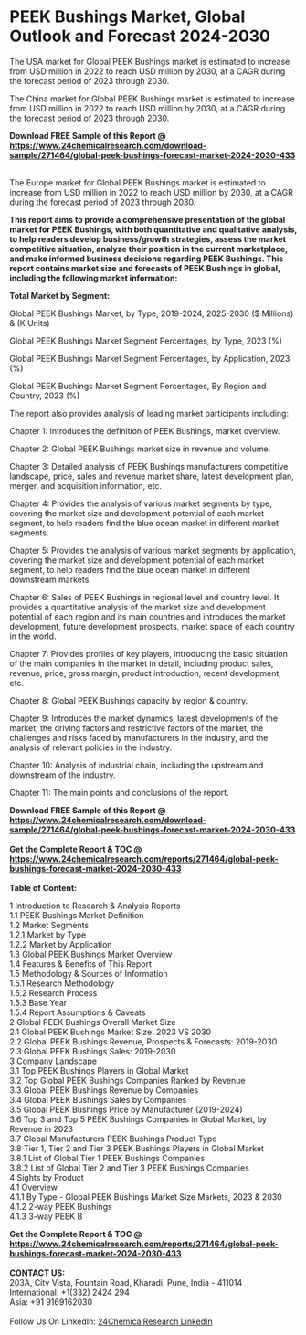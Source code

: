 <h1>PEEK Bushings Market, Global Outlook and Forecast 2024-2030</h1><p>The USA market for Global PEEK Bushings market is estimated to increase from USD million in 2022 to reach USD million by 2030, at a CAGR during the forecast period of 2023 through 2030.</p><p>
</p><p>The China market for Global PEEK Bushings market is estimated to increase from USD million in 2022 to reach USD million by 2030, at a CAGR during the forecast period of 2023 through 2030.</p><div><b>Download FREE Sample of this Report @ 
            <a href="https://www.24chemicalresearch.com/download-sample/271464/global-peek-bushings-forecast-market-2024-2030-433">
            https://www.24chemicalresearch.com/download-sample/271464/global-peek-bushings-forecast-market-2024-2030-433</a></b></div><br><p>
</p><p>The Europe market for Global PEEK Bushings market is estimated to increase from USD million in 2022 to reach USD million by 2030, at a CAGR during the forecast period of 2023 through 2030.</p><p>
<strong>This report aims to provide a comprehensive presentation of the global market for PEEK Bushings, with both quantitative and qualitative analysis, to help readers develop business/growth strategies, assess the market competitive situation, analyze their position in the current marketplace, and make informed business decisions regarding PEEK Bushings. This report contains market size and forecasts of PEEK Bushings in global, including the following market information:</strong></p><p>
</p><p>
<strong>Total Market by Segment:</strong></p><p>
Global PEEK Bushings Market, by Type, 2019-2024, 2025-2030 ($ Millions) &amp; (K Units)</p><p>
Global PEEK Bushings Market Segment Percentages, by Type, 2023 (%)</p><p>
</p><p>
Global PEEK Bushings Market Segment Percentages, by Application, 2023 (%)</p><p>
</p><p>
Global PEEK Bushings Market Segment Percentages, By Region and Country, 2023 (%)</p><p>
</p><p>
The report also provides analysis of leading market participants including:</p><p>
</p><p>
</p><p>
Chapter 1: Introduces the definition of PEEK Bushings, market overview.</p><p>
Chapter 2: Global PEEK Bushings market size in revenue and volume.</p><p>
Chapter 3: Detailed analysis of PEEK Bushings manufacturers competitive landscape, price, sales and revenue market share, latest development plan, merger, and acquisition information, etc.</p><p>
Chapter 4: Provides the analysis of various market segments by type, covering the market size and development potential of each market segment, to help readers find the blue ocean market in different market segments.</p><p>
Chapter 5: Provides the analysis of various market segments by application, covering the market size and development potential of each market segment, to help readers find the blue ocean market in different downstream markets.</p><p>
Chapter 6: Sales of PEEK Bushings in regional level and country level. It provides a quantitative analysis of the market size and development potential of each region and its main countries and introduces the market development, future development prospects, market space of each country in the world.</p><p>
Chapter 7: Provides profiles of key players, introducing the basic situation of the main companies in the market in detail, including product sales, revenue, price, gross margin, product introduction, recent development, etc.</p><p>
Chapter 8: Global PEEK Bushings capacity by region &amp; country.</p><p>
Chapter 9: Introduces the market dynamics, latest developments of the market, the driving factors and restrictive factors of the market, the challenges and risks faced by manufacturers in the industry, and the analysis of relevant policies in the industry.</p><p>
Chapter 10: Analysis of industrial chain, including the upstream and downstream of the industry.</p><p>
Chapter 11: The main points and conclusions of the report.</p><div><b>Download FREE Sample of this Report @ 
            <a href="https://www.24chemicalresearch.com/download-sample/271464/global-peek-bushings-forecast-market-2024-2030-433">
            https://www.24chemicalresearch.com/download-sample/271464/global-peek-bushings-forecast-market-2024-2030-433</a></b></div><br><div><b>Get the Complete Report & TOC @ 
            <a href="https://www.24chemicalresearch.com/reports/271464/global-peek-bushings-forecast-market-2024-2030-433">
            https://www.24chemicalresearch.com/reports/271464/global-peek-bushings-forecast-market-2024-2030-433</a></b></div><br>
            <b>Table of Content:</b><p>1 Introduction to Research & Analysis Reports<br />
    1.1 PEEK Bushings Market Definition<br />
    1.2 Market Segments<br />
        1.2.1 Market by Type<br />
        1.2.2 Market by Application<br />
    1.3 Global PEEK Bushings Market Overview<br />
    1.4 Features & Benefits of This Report<br />
    1.5 Methodology & Sources of Information<br />
        1.5.1 Research Methodology<br />
        1.5.2 Research Process<br />
        1.5.3 Base Year<br />
        1.5.4 Report Assumptions & Caveats<br />
2 Global PEEK Bushings Overall Market Size<br />
    2.1 Global PEEK Bushings Market Size: 2023 VS 2030<br />
    2.2 Global PEEK Bushings Revenue, Prospects & Forecasts: 2019-2030<br />
    2.3 Global PEEK Bushings Sales: 2019-2030<br />
3 Company Landscape<br />
    3.1 Top PEEK Bushings Players in Global Market<br />
    3.2 Top Global PEEK Bushings Companies Ranked by Revenue<br />
    3.3 Global PEEK Bushings Revenue by Companies<br />
    3.4 Global PEEK Bushings Sales by Companies<br />
    3.5 Global PEEK Bushings Price by Manufacturer (2019-2024)<br />
    3.6 Top 3 and Top 5 PEEK Bushings Companies in Global Market, by Revenue in 2023<br />
    3.7 Global Manufacturers PEEK Bushings Product Type<br />
    3.8 Tier 1, Tier 2 and Tier 3 PEEK Bushings Players in Global Market<br />
        3.8.1 List of Global Tier 1 PEEK Bushings Companies<br />
        3.8.2 List of Global Tier 2 and Tier 3 PEEK Bushings Companies<br />
4 Sights by Product<br />
    4.1 Overview<br />
        4.1.1 By Type - Global PEEK Bushings Market Size Markets, 2023 & 2030<br />
        4.1.2 2-way PEEK Bushings<br />
        4.1.3 3-way PEEK B</p><div><b>Get the Complete Report & TOC @ 
            <a href="https://www.24chemicalresearch.com/reports/271464/global-peek-bushings-forecast-market-2024-2030-433">
            https://www.24chemicalresearch.com/reports/271464/global-peek-bushings-forecast-market-2024-2030-433</a></b></div><br><b>CONTACT US:</b><br>
            203A, City Vista, Fountain Road, Kharadi, Pune, India - 411014<br>
            International: +1(332) 2424 294<br>
            Asia: +91 9169162030 <br><br>
            Follow Us On LinkedIn: <a href="https://www.linkedin.com/company/24chemicalresearch/">24ChemicalResearch LinkedIn</a>